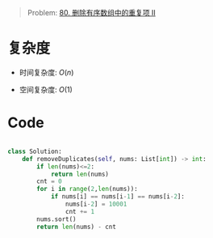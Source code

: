 > Problem: [80. 删除有序数组中的重复项 II](https://leetcode.cn/problems/remove-duplicates-from-sorted-array-ii/description/)

# 复杂度

- 时间复杂度: $O(n)$

- 空间复杂度: $O(1)$

# Code

```Python []

class Solution:
    def removeDuplicates(self, nums: List[int]) -> int:
        if len(nums)<=2:
            return len(nums)
        cnt = 0
        for i in range(2,len(nums)):
            if nums[i] == nums[i-1] == nums[i-2]:
                nums[i-2] = 10001
                cnt += 1
        nums.sort()
        return len(nums) - cnt

```
